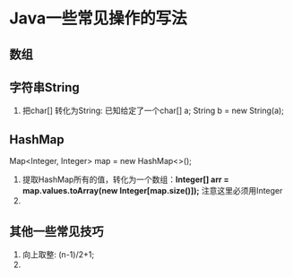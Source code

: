 # Java一些常见操作的写法
## 数组
## 字符串String
1. 把char[] 转化为String: 已知给定了一个char[] a; String b = new String(a);
## HashMap
Map<Integer, Integer> map = new HashMap<>();
1. 提取HashMap所有的值，转化为一个数组：__Integer[] arr = map.values.toArray(new Integer[map.size()]);__ 注意这里必须用Integer<br/>
2. 
## 其他一些常见技巧
1. 向上取整: (n-1)/2+1;
2. 
